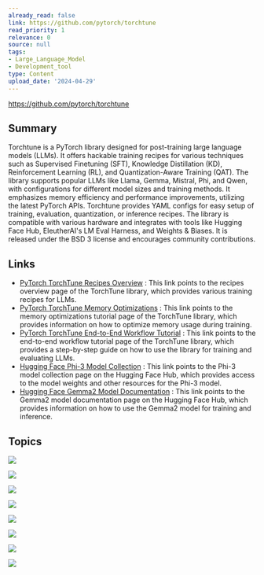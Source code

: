 ```yaml
---
already_read: false
link: https://github.com/pytorch/torchtune
read_priority: 1
relevance: 0
source: null
tags:
- Large_Language_Model
- Development_tool
type: Content
upload_date: '2024-04-29'
---
```


https://github.com/pytorch/torchtune
## Summary

Torchtune is a PyTorch library designed for post-training large language models (LLMs). It offers hackable training recipes for various techniques such as Supervised Finetuning (SFT), Knowledge Distillation (KD), Reinforcement Learning (RL), and Quantization-Aware Training (QAT). The library supports popular LLMs like Llama, Gemma, Mistral, Phi, and Qwen, with configurations for different model sizes and training methods. It emphasizes memory efficiency and performance improvements, utilizing the latest PyTorch APIs. Torchtune provides YAML configs for easy setup of training, evaluation, quantization, or inference recipes. The library is compatible with various hardware and integrates with tools like Hugging Face Hub, EleutherAI's LM Eval Harness, and Weights & Biases. It is released under the BSD 3 license and encourages community contributions.
## Links

- [PyTorch TorchTune Recipes Overview](https://pytorch.org/torchtune/main/recipes/recipes_overview.html) : This link points to the recipes overview page of the TorchTune library, which provides various training recipes for LLMs.
- [PyTorch TorchTune Memory Optimizations](https://pytorch.org/torchtune/main/tutorials/memory_optimizations.html) : This link points to the memory optimizations tutorial page of the TorchTune library, which provides information on how to optimize memory usage during training.
- [PyTorch TorchTune End-to-End Workflow Tutorial](https://pytorch.org/torchtune/main/tutorials/e2e_flow.html) : This link points to the end-to-end workflow tutorial page of the TorchTune library, which provides a step-by-step guide on how to use the library for training and evaluating LLMs.
- [Hugging Face Phi-3 Model Collection](https://huggingface.co/collections/microsoft/phi-3-6626e15e9585a200d2d761e3) : This link points to the Phi-3 model collection page on the Hugging Face Hub, which provides access to the model weights and other resources for the Phi-3 model.
- [Hugging Face Gemma2 Model Documentation](https://huggingface.co/docs/transformers/main/en/model_doc/gemma2) : This link points to the Gemma2 model documentation page on the Hugging Face Hub, which provides information on how to use the Gemma2 model for training and inference.

## Topics

![](topics/Library/torchtune)

![](topics/Concept/LoRA)

![](topics/Concept/QLoRA)

![](topics/Concept/Supervised%20Fine%20Tuning%20SFT)

![](topics/Concept/Knowledge%20Distillation)

![](topics/Concept/Reinforcement%20Learning%20from%20Human%20Feedback%20RLHF)

![](topics/Concept/Direct%20Preference%20Optimization%20DPO)

![](topics/Concept/Quantization%20Aware%20Training%20QAT)
